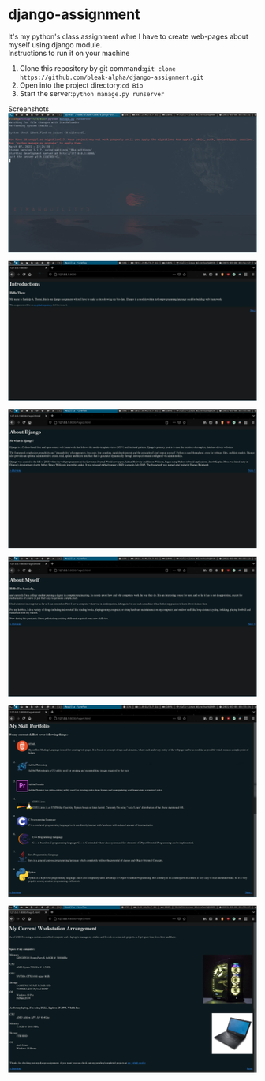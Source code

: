 # django-assignment
It's my python's class assignment whre I have to create web-pages about myself using django module.<br />
Instructions to run it on your machine
1. Clone this repository by git command:``git clone https://github.com/bleak-alpha/django-assignment.git``
2. Open into the project directory:``cd Bio``
3. Start the server:``python manage.py runserver``

Screenshots
![Server Prompt](Page0.png)

![Page-1](Page1.png)

![Page-2](Page2.png)

![Page-3](Page3.png)

![Page-4](Page4.png)

![Page-5](Page5.png)
